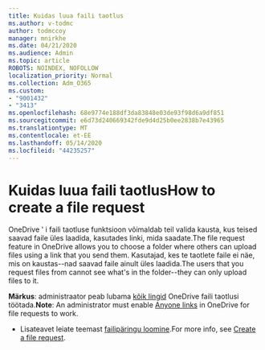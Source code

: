 ```yaml
---
title: Kuidas luua faili taotlus
ms.author: v-todmc
author: todmccoy
manager: mnirkhe
ms.date: 04/21/2020
ms.audience: Admin
ms.topic: article
ROBOTS: NOINDEX, NOFOLLOW
localization_priority: Normal
ms.collection: Adm_O365
ms.custom:
- "9001432"
- "3413"
ms.openlocfilehash: 68e9774e188df3da83848e03de93f98d6a9df851
ms.sourcegitcommit: e6d73d240669342fde9d4d25b0ee2838b7e43965
ms.translationtype: MT
ms.contentlocale: et-EE
ms.lasthandoff: 05/14/2020
ms.locfileid: "44235257"
---
```

# <a name="how-to-create-a-file-request"></a><span data-ttu-id="b7f24-102">Kuidas luua faili taotlus</span><span class="sxs-lookup"><span data-stu-id="b7f24-102">How to create a file request</span></span>

<span data-ttu-id="b7f24-103">OneDrive ' i faili taotluse funktsioon võimaldab teil valida kausta, kus teised saavad faile üles laadida, kasutades linki, mida saadate.</span><span class="sxs-lookup"><span data-stu-id="b7f24-103">The file request feature in OneDrive allows you to choose a folder where others can upload files using a link that you send them.</span></span> <span data-ttu-id="b7f24-104">Kasutajad, kes te taotlete faile ei näe, mis on kaustas--nad saavad faile ainult üles laadida.</span><span class="sxs-lookup"><span data-stu-id="b7f24-104">The users that you request files from cannot see what's in the folder--they can only upload files to it.</span></span>

<span data-ttu-id="b7f24-105">**Märkus**: administraator peab lubama [kõik lingid](https://docs.microsoft.com/sharepoint/turn-external-sharing-on-or-off) OneDrive faili taotlusi töötada.</span><span class="sxs-lookup"><span data-stu-id="b7f24-105">**Note**: An administrator must enable [Anyone links](https://docs.microsoft.com/sharepoint/turn-external-sharing-on-or-off) in OneDrive for file requests to work.</span></span>

- <span data-ttu-id="b7f24-106">Lisateavet leiate teemast [failipäringu loomine](https://support.office.com/article/create-a-file-request-f54aa7f8-2589-4421-b351-d415fc3b83af).</span><span class="sxs-lookup"><span data-stu-id="b7f24-106">For more info, see [Create a file request](https://support.office.com/article/create-a-file-request-f54aa7f8-2589-4421-b351-d415fc3b83af).</span></span>

